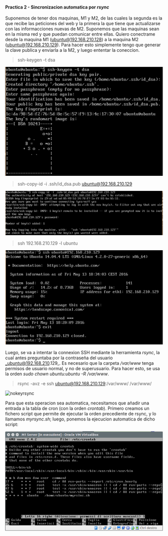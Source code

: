 #### Practica 2 - Sincronizacion automatica por _rsync_

Suponemos de tener dos maquinas, M1 y M2, de las cuales la segunda es la que recibe las peticiones del web y la primera la que tiene que actualizarse con las informacciones nuevas de M2. Suponemos que las maquinas sean en la misma red y que puedan comunicar entre ellas.
Quiero conectrame desde la maquina M1 (ubuntu@192.168.210.128) a la maquina M2 (ubuntu@192.168.210.129).
Para hacer esto simplemente tengo que generar la clave publica y enviarla a la M2, y luego ententar la coneccion.

> ssh-keygen -t dsa

![ssh keygen](./images/ssh-keygen.png)

> ssh-copy-id -i .ssh/id_dsa.pub ubuntu@192.168.210.129

![ssh copy id](./images/ssh-copy.png)

> ssh 192.168.210.129 -l ubuntu

![nokey login](./images/nokeylogin.png)

Luego, se va a intentar la connexion SSH mediante la herramienta _rsync_, la cual antes preguntaba por la contraseña del usuario _ubuntu@192.168.210.129_. Es necesario que la carpeta _/var/www_ tenga permisos de usuario normal, y no de superusuario. Para hacer esto, se usa la orden _sudo chown ubuntu:ubuntu -R /var/www_.

> rsync -avz -e ssh ubuntu@192.168.210.129:/var/www/ /var/www/

![nokeyrsync](./images/nokeyrsinc.png)

Para que esta operacion sea automatica, necesitamos que añadir una entrada a la tabla de cron (con la orden _crontab_). Primero creamos un fichero script que permite de ejecutar la orden precediente de rsync, y lo llamamos _myrsync.sh_; luego, ponemos la ejecucion automatica de dicho script:

![crontab](./images/crontab.png)
